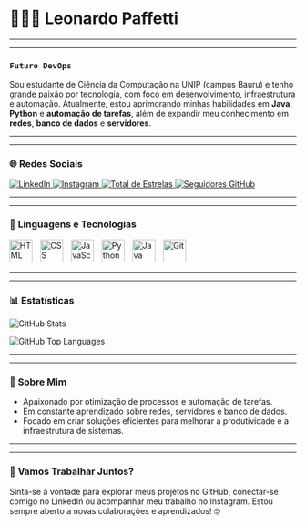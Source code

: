 <p align="center">
  <h1>👨🏻‍💻 Leonardo Paffetti</h1>
</p>

---
---

### **`Futuro DevOps`**

Sou estudante de Ciência da Computação na UNIP (campus Bauru) e tenho grande paixão por tecnologia, com foco em desenvolvimento, infraestrutura e automação. Atualmente, estou aprimorando minhas habilidades em **Java**, **Python** e **automação de tarefas**, além de expandir meu conhecimento em **redes**, **banco de dados** e **servidores**.

---
---

### 🌐 **Redes Sociais**

<a href="https://www.linkedin.com/in/leonardo-paffetti/">
  <img src="https://img.shields.io/badge/LinkedIn-0077B5?style=for-the-badge&logo=linkedin&logoColor=white" alt="LinkedIn" />
</a>
<a href="https://www.instagram.com/leonardo_paffetti/">
  <img src="https://img.shields.io/badge/Instagram-E4405F?style=for-the-badge&logo=instagram&logoColor=white" alt="Instagram" />
</a>
<a href="https://github.com/Paffetti?tab=repositories&sort=stargazers">
  <img src="https://custom-icon-badges.demolab.com/github/stars/Paffetti?color=55960c&style=for-the-badge&labelColor=488207&logo=star&label=estrelas" alt="Total de Estrelas" />
</a>
<a href="https://github.com/Paffetti?tab=followers">
  <img src="https://custom-icon-badges.demolab.com/github/followers/Paffetti?color=236ad3&labelColor=1155ba&style=for-the-badge&logo=github&label=Seguidores&logoColor=white" alt="Seguidores GitHub" />
</a>

---
---

### 🤖 **Linguagens e Tecnologias**

<img alt="HTML" title="HTML" src="https://cdn.jsdelivr.net/gh/devicons/devicon@latest/icons/html5/html5-original.svg" width="40px" style="margin-right: 10px;" />
<img alt="CSS" title="CSS" src="https://cdn.jsdelivr.net/gh/devicons/devicon@latest/icons/css3/css3-original.svg" width="40px" style="margin-right: 10px;" />
<img alt="JavaScript" title="JavaScript" src="https://cdn.jsdelivr.net/gh/devicons/devicon@latest/icons/javascript/javascript-original.svg" width="40px" style="margin-right: 10px;" />
<img alt="Python" title="Python" src="https://cdn.jsdelivr.net/gh/devicons/devicon@latest/icons/python/python-original.svg" width="40px" style="margin-right: 10px;" />
<img alt="Java" title="Java" src="https://cdn.jsdelivr.net/gh/devicons/devicon@latest/icons/java/java-original.svg" width="40px" style="margin-right: 10px;" />
<img alt="Git" title="Git" src="https://cdn.jsdelivr.net/gh/devicons/devicon@latest/icons/git/git-original.svg" width="40px" style="margin-right: 10px;" />

---
---

### 📊 **Estatísticas**

![GitHub Stats](https://github-readme-stats.vercel.app/api?username=Paffetti&show_icons=true&theme=tokyonight&include_all_commits=true&locale=pt-br)

![GitHub Top Languages](https://github-readme-stats.vercel.app/api/top-langs/?username=Paffetti&theme=tokyonight&layout=compact&custom_title=Tecnologias&langs_count=6)

---
---

### 💬 **Sobre Mim**

- Apaixonado por otimização de processos e automação de tarefas.
- Em constante aprendizado sobre redes, servidores e banco de dados.
- Focado em criar soluções eficientes para melhorar a produtividade e a infraestrutura de sistemas.

---
---

### 🚀 **Vamos Trabalhar Juntos?**

Sinta-se à vontade para explorar meus projetos no GitHub, conectar-se comigo no LinkedIn ou acompanhar meu trabalho no Instagram. Estou sempre aberto a novas colaborações e aprendizados! 🤓
